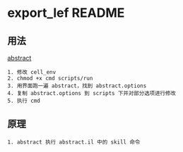 
# export_lef README

## 用法

[abstract](../abstract.md)

```text
1. 修改 cell_env
2. chmod +x cmd scripts/run
3. 用界面跑一遍 abstract，找到 abstract.options
4. 复制 abstract.options 到 scripts 下并对部分选项进行修改
5. 执行 cmd
```

## 原理

```text
1. abstract 执行 abstract.il 中的 skill 命令
```
